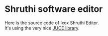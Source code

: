# Shruthi software editor

Here is the source code of Ixox Shruthi Editor. <br />
It's using the very nice [JUCE library](https://www.juce.com/discover).

